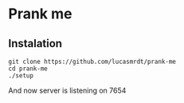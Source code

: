 # Prank me

## Instalation
```
git clone https://github.com/lucasmrdt/prank-me
cd prank-me
./setup
```

And now server is listening on 7654